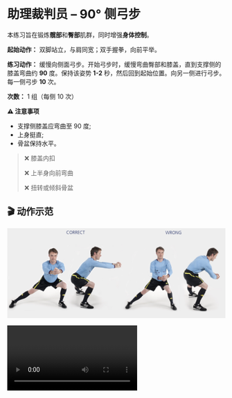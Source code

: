 # 助理裁判员 – 90° 侧弓步

本练习旨在锻炼**髋部**和**臀部**肌群，同时增强**身体控制**。

**起始动作：** 双脚站立，与肩同宽；双手握拳，向前平举。

**练习动作：** 缓慢向侧面弓步。开始弓步时，缓慢弯曲臀部和膝盖，直到支撑侧的膝盖弯曲约 **90** 度。保持该姿势 **1-2** 秒，然后回到起始位置。向另一侧进行弓步。每一侧弓步 **10** 次。

**次数：** 1 组（每侧 10 次）

**⚠️ 注意事项**

- 支撑侧膝盖应弯曲至 90 度;
- 上身挺直;
- 骨盆保持水平。

>❌ 膝盖内扣
>
>❌ 上半身向前弯曲
>
>❌ 扭转或倾斜骨盆

## 🎬 动作示范

![lateral](../../figures/part2/level_2/lateralp.png)

<div class="center-video">
    <video controls>
        <source src="../../videos/part2/level2/lateral.mp4" type="video/mp4">
    </video>
</div>
